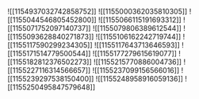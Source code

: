 ![[1154937032742858752]]
![[1155000362035810305]]
![[1155044546805452800]]
![[1155066115191693312]]
![[1155071752097140737]]
![[1155079806389612544]]
![[1155093628840271873]]
![[1155106162242719744]]
![[1155117590299234305]]
![[1155117643713646593]]
![[1155171514779500544]]
![[1155177279615619077]]
![[1155182812376502273]]
![[1155215770886004736]]
![[1155227116314566657]]
![[1155237099156566016]]
![[1155239297538150400]]
![[1155248958916059136]]
![[1155250495847579648]]
